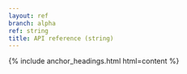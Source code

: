```yaml
---
layout: ref
branch: alpha
ref: string
title: API reference (string)
---
```

{% include anchor_headings.html html=content %}